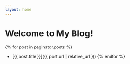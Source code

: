 ```yaml
---
layout: home
---
```


# Welcome to My Blog!

{% for post in paginator.posts %}
  - [{{ post.title }}]({{ post.url | relative_url }})
{% endfor %}
